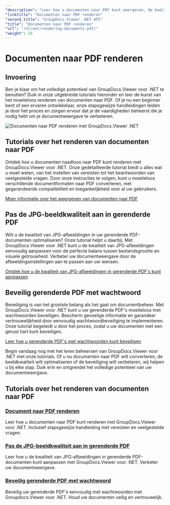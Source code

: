 ```yaml
---
"description": "Leer hoe u documenten naar PDF kunt weergeven, de kwaliteit van JPG-afbeeldingen kunt aanpassen en PDF's met wachtwoorden kunt beveiligen met behulp van GroupDocs.Viewer voor .NET-zelfstudies."
"linktitle": "Documenten naar PDF renderen"
"second_title": "GroupDocs.Viewer .NET API"
"title": "Documenten naar PDF renderen"
"url": "/nl/net/rendering-documents-pdf/"
"weight": 29
---
```


# Documenten naar PDF renderen


## Invoering

Ben je klaar om het volledige potentieel van GroupDocs.Viewer voor .NET te benutten? Duik in onze uitgebreide tutorials hieronder en leer de kunst van het moeiteloos renderen van documenten naar PDF. Of je nu een beginner bent of een ervaren ontwikkelaar, onze stapsgewijze handleidingen leiden je door het proces en zorgen ervoor dat je de vaardigheden beheerst die je nodig hebt om je documentweergave te verbeteren.

![Documenten naar PDF renderen met GroupDocs.Viewer .NET](/viewer/rendering-documents-pdf/image.png)

## Tutorials over het renderen van documenten naar PDF

Ontdek hoe u documenten naadloos naar PDF kunt renderen met GroupDocs.Viewer voor .NET. Onze gedetailleerde tutorial biedt u alles wat u moet weten, van het instellen van vereisten tot het beantwoorden van veelgestelde vragen. Door onze instructies te volgen, kunt u moeiteloos verschillende documentformaten naar PDF converteren, met gegarandeerde compatibiliteit en toegankelijkheid voor al uw gebruikers.

[Meer informatie over het weergeven van documenten naar PDF](./render-to-pdf/)

## Pas de JPG-beeldkwaliteit aan in gerenderde PDF

Wilt u de kwaliteit van JPG-afbeeldingen in uw gerenderde PDF-documenten optimaliseren? Onze tutorial helpt u daarbij. Met GroupDocs.Viewer voor .NET kunt u de kwaliteit van JPG-afbeeldingen eenvoudig aanpassen voor de perfecte balans tussen bestandsgrootte en visuele getrouwheid. Verbeter uw documentweergave door de afbeeldingsinstellingen aan te passen aan uw wensen.

[Ontdek hoe u de kwaliteit van JPG-afbeeldingen in gerenderde PDF's kunt aanpassen](./adjust-jpg-quality-pdf/)

## Beveilig gerenderde PDF met wachtwoord

Beveiliging is van het grootste belang als het gaat om documentbeheer. Met GroupDocs.Viewer voor .NET kunt u uw gerenderde PDF's moeiteloos met wachtwoorden beveiligen. Bescherm gevoelige informatie en garandeer vertrouwelijkheid door eenvoudig wachtwoordbeveiliging te implementeren. Onze tutorial begeleidt u door het proces, zodat u uw documenten met een gerust hart kunt beveiligen.

[Leer hoe u gerenderde PDF's met wachtwoorden kunt beveiligen](./protect-pdf/)

Begin vandaag nog met het leren beheersen van GroupDocs.Viewer voor .NET met onze tutorials. Of u nu documenten naar PDF wilt converteren, de beeldkwaliteit wilt optimaliseren of de beveiliging wilt verbeteren, wij helpen u bij elke stap. Duik erin en ontgrendel het volledige potentieel van uw documentweergave.
## Tutorials over het renderen van documenten naar PDF
### [Document naar PDF renderen](./render-to-pdf/)
Leer hoe u documenten naar PDF kunt renderen met GroupDocs.Viewer voor .NET. Inclusief stapsgewijze handleiding met vereisten en veelgestelde vragen.
### [Pas de JPG-beeldkwaliteit aan in gerenderde PDF](./adjust-jpg-quality-pdf/)
Leer hoe u de kwaliteit van JPG-afbeeldingen in gerenderde PDF-documenten kunt aanpassen met GroupDocs.Viewer voor .NET. Verbeter uw documentweergave.
### [Beveilig gerenderde PDF met wachtwoord](./protect-pdf/)
Beveilig uw gerenderde PDF's eenvoudig met wachtwoorden met Groupdocs.Viewer voor .NET. Houd uw documenten veilig en vertrouwelijk.